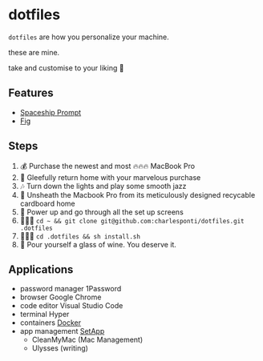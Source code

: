 # dotfiles

`dotfiles` are how you personalize your machine.

these are mine.

take and customise to your liking 💁

## Features
* [Spaceship Prompt](https://spaceship-prompt.sh)
* [Fig](https://fig.io/)

## Steps
1. 💰 Purchase the newest and most 🔥🔥🔥 MacBook Pro
2. 🚌 Gleefully return home with your marvelous purchase
3. 🎶 Turn down the lights and play some smooth jazz
4. 🎁 Unsheath the Macbook Pro from its meticulously designed recycable cardboard home
5. 🔌 Power up and go through all the set up screens
6. 👩🏻‍💻 `cd ~ && git clone git@github.com:charlesponti/dotfiles.git .dotfiles`
7. 👩🏻‍💻 `cd .dotfiles && sh install.sh`
9. 🌈 Pour yourself a glass of wine. You deserve it.

## Applications
- password manager      1Password
- browser               Google Chrome
- code editor           Visual Studio Code
- terminal              Hyper
- containers            [Docker](https://docs.docker.com/desktop/install/mac-install/)
- app management        [SetApp](https://setapp.com/download)
	- CleanMyMac       (Mac Management)
	- Ulysses          (writing)
